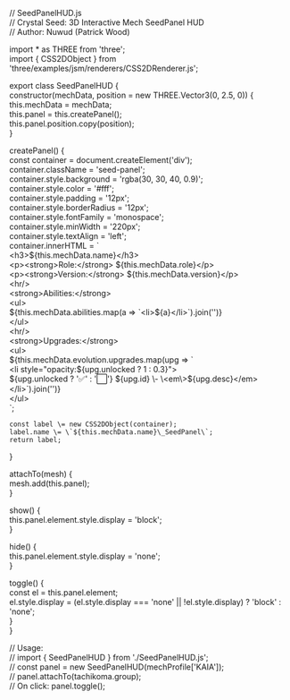 // SeedPanelHUD.js  
// Crystal Seed: 3D Interactive Mech SeedPanel HUD  
// Author: Nuwud (Patrick Wood)

import \* as THREE from 'three';  
import { CSS2DObject } from 'three/examples/jsm/renderers/CSS2DRenderer.js';

export class SeedPanelHUD {  
  constructor(mechData, position \= new THREE.Vector3(0, 2.5, 0)) {  
    this.mechData \= mechData;  
    this.panel \= this.createPanel();  
    this.panel.position.copy(position);  
  }

  createPanel() {  
    const container \= document.createElement('div');  
    container.className \= 'seed-panel';  
    container.style.background \= 'rgba(30, 30, 40, 0.9)';  
    container.style.color \= '\#fff';  
    container.style.padding \= '12px';  
    container.style.borderRadius \= '12px';  
    container.style.fontFamily \= 'monospace';  
    container.style.minWidth \= '220px';  
    container.style.textAlign \= 'left';  
    container.innerHTML \= \`  
      \<h3\>${this.mechData.name}\</h3\>  
      \<p\>\<strong\>Role:\</strong\> ${this.mechData.role}\</p\>  
      \<p\>\<strong\>Version:\</strong\> ${this.mechData.version}\</p\>  
      \<hr/\>  
      \<strong\>Abilities:\</strong\>  
      \<ul\>  
        ${this.mechData.abilities.map(a \=\> \`\<li\>${a}\</li\>\`).join('')}  
      \</ul\>  
      \<hr/\>  
      \<strong\>Upgrades:\</strong\>  
      \<ul\>  
        ${this.mechData.evolution.upgrades.map(upg \=\> \`  
          \<li style="opacity:${upg.unlocked ? 1 : 0.3}"\>  
            ${upg.unlocked ? '✅' : '⬜️'} ${upg.id} \- \<em\>${upg.desc}\</em\>  
          \</li\>\`).join('')}  
      \</ul\>  
    \`;

    const label \= new CSS2DObject(container);  
    label.name \= \`${this.mechData.name}\_SeedPanel\`;  
    return label;  
  }

  attachTo(mesh) {  
    mesh.add(this.panel);  
  }

  show() {  
    this.panel.element.style.display \= 'block';  
  }

  hide() {  
    this.panel.element.style.display \= 'none';  
  }

  toggle() {  
    const el \= this.panel.element;  
    el.style.display \= (el.style.display \=== 'none' || \!el.style.display) ? 'block' : 'none';  
  }  
}

// Usage:  
// import { SeedPanelHUD } from './SeedPanelHUD.js';  
// const panel \= new SeedPanelHUD(mechProfile\['KAIA'\]);  
// panel.attachTo(tachikoma.group);  
// On click: panel.toggle();


